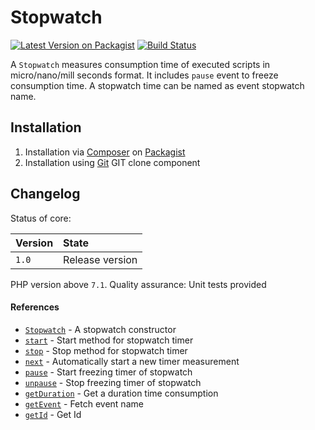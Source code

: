# Stopwatch

[![Latest Version on Packagist](https://img.shields.io/packagist/v/codervio/stopwatch.svg?style=flat-square)](https://packagist.org/packages/codervio/stopwatch)
[![Build Status](https://travis-ci.org/Codervio/Stopwatch.svg?branch=master)](https://travis-ci.org/Codervio/Stopwatch)

A `Stopwatch` measures consumption time of executed scripts in micro/nano/mill seconds format. 
It includes `pause` event to freeze consumption time.
A stopwatch time can be named as event stopwatch name.

## Installation

1. Installation via [Composer](http://www.composer.org) on [Packagist](https://packagist.org/packages/codervio/stopwatch)
2. Installation using [Git](http://www.github.com) GIT clone component

## Changelog

Status of core:

| Version       | State                |
| ------------- |:-------------------- |
| `1.0`         | Release version      |

PHP version above `7.1`.
Quality assurance: Unit tests provided

#### References

* [`Stopwatch`](stopwatch_constructor.md) - A stopwatch constructor
* [`start`](start.md) - Start method for stopwatch timer
* [`stop`](stop.md) - Stop method for stopwatch timer
* [`next`](next.md) - Automatically start a new timer measurement
* [`pause`](pause.md) - Start freezing timer of stopwatch
* [`unpause`](unpause.md) - Stop freezing timer of stopwatch
* [`getDuration`](get_duration.md) - Get a duration time consumption
* [`getEvent`](get_event.md) - Fetch event name
* [`getId`](get_id.md) - Get Id
